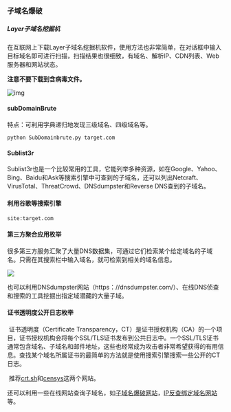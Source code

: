 ### 子域名爆破

##### Layer子域名挖掘机

​		在互联网上下载Layer子域名挖掘机软件，使用方法也非常简单，在对话框中输入目标域名即可进行扫描，扫描结果也很细致，有域名、解析IP、CDN列表、Web服务器和网站状态。

**注意不要下载到含病毒文件。**

![img](/Users/bssn/Library/CloudStorage/OneDrive-个人/Studyの~/Pictures/Pictures\d7c2f7728a3a5149-16664459754136.jpg)



#### subDomainBrute

特点：可利用字典递归地发现三级域名、四级域名等。

```shell
python SubDomainbrute.py target.com
```



#### Sublist3r

​		Sublist3r也是一个比较常用的工具，它能列举多种资源，如在Google、Yahoo、Bing、Baidu和Ask等搜索引擎中可查到的子域名，还可以列出Netcraft、VirusTotal、ThreatCrowd、DNSdumpster和Reverse DNS查到的子域名。



#### 利用谷歌等搜索引擎

```shell
site:target.com
```



#### 第三方聚合应用枚举

​		很多第三方服务汇聚了大量DNS数据集，可通过它们检索某个给定域名的子域名。只需在其搜索栏中输入域名，就可检索到相关的域名信息。



![](https://img30.360buyimg.com/ebookadmin/jfs/t1/123671/36/27073/20175/623d9f66Eb0643ec5/33767d8faba1759d.jpg)

​		也可以利用DNSdumpster网站（https：//dnsdumpster.com/）、在线DNS侦查和搜索的工具挖掘出指定域潜藏的大量子域。



#### 证书透明度公开日志枚举

​		证书透明度（Certificate Transparency，CT）是证书授权机构（CA）的一个项目，证书授权机构会将每个SSL/TLS证书发布到公共日志中。一个SSL/TLS证书通常包含域名、子域名和邮件地址，这些也经常成为攻击者非常希望获得的有用信息。查找某个域名所属证书的最简单的方法就是使用搜索引擎搜索一些公开的CT日志。

​		推荐[crt.sh](https://crt.sh)和[censys](https://censys.io)这两个网站。



还可以利用一些在线网站查询子域名，如[子域名爆破网站](https://phpinfo.me/domain)，[IP反查绑定域名网站](https://dns.aizhan.com)等。























































[注：相关知识引用自《Web安全攻防：渗透测试实战指南]: https://m-tob.jd.com/ebook/30432053

